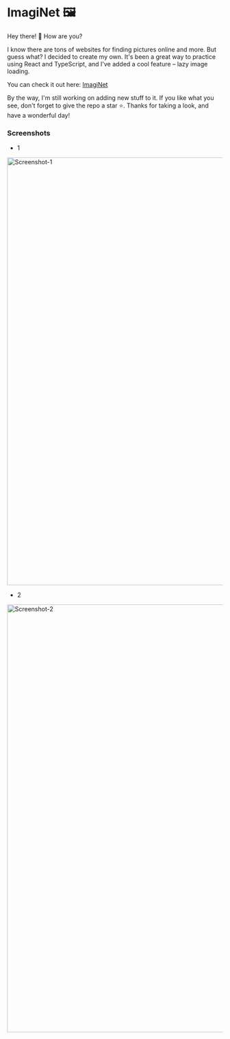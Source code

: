 # ImagiNet 🖼

Hey there! 👋 How are you?

I know there are tons of websites for finding pictures online and more. But guess what? I decided to create my own. It's been a great way to practice using React and TypeScript, and I've added a cool feature – lazy image loading.

You can check it out here: <a href="https://jade-puppy-f5d898.netlify.app/" target="_blank">ImagiNet</a>

By the way, I'm still working on adding new stuff to it. If you like what you see, don't forget to give the repo a star ⭐️. Thanks for taking a look, and have a wonderful day!

### Screenshots
 - 1
<img width="1000" alt="Screenshot-1" src="https://github.com/mutasim77/ImagiNet/assets/96326525/64505c28-c6b4-477c-9829-1f06758fac7a">
 
 - 2
<img width="1000" alt="Screenshot-2" src="https://github.com/mutasim77/ImagiNet/assets/96326525/7c3b0df5-37e3-4f5a-aa52-86ad6d763a82">
